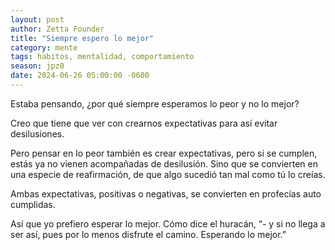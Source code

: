 ```yaml
---
layout: post
author: Zetta Founder
title: "Siempre espero lo mejor"
category: mente
tags: habitos, mentalidad, comportamiento
season: jpz0
date: 2024-06-26 05:00:00 -0600
---
```

Estaba pensando, ¿por qué siempre esperamos lo peor y no lo mejor?

Creo que tiene que ver con crearnos expectativas para así evitar desilusiones.

Pero pensar en lo peor también es crear expectativas, pero si se cumplen, estás ya no vienen acompañadas de desilusión. Sino que se convierten en una especie de reafirmación, de que algo sucedió tan mal como tú lo creías.

Ambas expectativas, positivas o negativas, se convierten en profecías auto cumplidas.

Así que yo prefiero esperar lo mejor. Cómo dice el huracán, “- y si no llega a ser así, pues por lo menos disfrute el camino. Esperando lo mejor.”